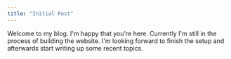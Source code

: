 ```yaml
---
title: "Initial Post"
---
```


Welcome to my blog. I'm happy that you're here. Currently I'm still in the process of building the website.
I'm looking forward to finish the setup and afterwards start writing up some recent topics.
